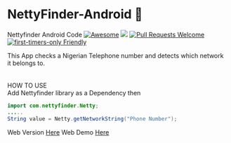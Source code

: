 # NettyFinder-Android :rocket:
Nettyfinder Android Code 
[![Awesome](https://cdn.rawgit.com/sindresorhus/awesome/d7305f38d29fed78fa85652e3a63e154dd8e8829/media/badge.svg)](https://github.com/sindresorhus/awesome) ![](https://img.shields.io/badge/For-Nigerians-brightgreen.svg)
[![Pull Requests Welcome](https://img.shields.io/badge/PRs-welcome-red.svg?style=flat)](http://makeapullrequest.com)
[![first-timers-only Friendly](https://img.shields.io/badge/first--timers--only-friendly-blue.svg)](http://www.firsttimersonly.com/)

This App checks a Nigerian Telephone number and detects which network it belongs to. <br><br><br>
HOW TO USE <br>
Add Nettyfinder library as a Dependency then<br>
```java
import com.nettyfinder.Netty;
.....
String value = Netty.getNetworkString("Phone Number");
```

Web Version [Here](https://github.com/BolajiAyodeji/netty-finder)
Web Demo [Here](https://netty-finder.herokuapp.com)
